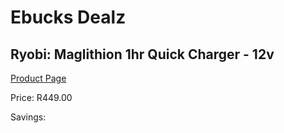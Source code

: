
# Ebucks Dealz
## Ryobi: Maglithion 1hr Quick Charger - 12v
[Product Page](https://www.ebucks.com/web/shop/productSelected.do?prodId=316344344&catId=370101825)

Price: R449.00

Savings: 


	